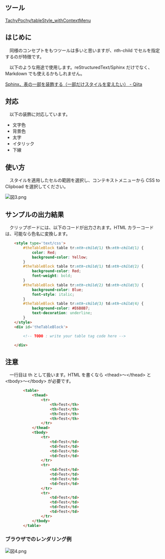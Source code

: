 ## ツール

[TachyPochy/tableStyle_withContextMenu](https://github.com/TachyPochy/tableStyle_withContextMenu)

## はじめに

　同様のコンセプトをもつツールは多いと思いますが、nth-child でセルを指定するのが特徴です。

　以下のような用途で使用します。reStructuredText/Sphinx だけでなく、Markdown でも使えるかもしれません。

[Sphinx、表の一部を装飾する（一部だけスタイルを変えたい） - Qiita](https://qiita.com/Tachy_Pochy/items/648dc5252a1916dabd94)

## 対応

　以下の装飾に対応しています。

- 文字色
- 背景色
- 太字
- イタリック
- 下線

## 使い方

　スタイルを適用したセルの範囲を選択し、コンテキストメニューから CSS to Clipboad を選択してください。

![図3.png](https://qiita-image-store.s3.ap-northeast-1.amazonaws.com/0/37554/50551366-1b85-3cd6-4689-a424c9999c99.png)

## サンプルの出力結果

　クリップボードには、以下のコードが出力されます。HTML カラーコードは、可能なら色名に変換します。

```html
    <style type='text/css'>
        #theTableBlock table tr:nth-child(1) th:nth-child(1) {
            color: Red;
            background-color: Yellow;
        }
        #theTableBlock table tr:nth-child(1) td:nth-child(2) {
            background-color: Red;
            font-weight: bold;
        }
        #theTableBlock table tr:nth-child(2) td:nth-child(3) {
            background-color: Blue;
            font-style: italic;
        }
        #theTableBlock table tr:nth-child(3) td:nth-child(4) {
            background-color: #E6B8B7;
            text-decoration: underline;
        }
    </style>
    <div id='theTableBlock'>

        <!-- TODO : write your table tag code here -->

    </div>
```

## 注意

　一行目は th として扱います。HTML を書くなら &lt;thead&gt;〜&lt;/thead&gt; と &lt;tbody&gt;〜&lt;/tbody&gt; が必要です。

```html
        <table>
            <thead>
                <tr>
                    <th>Test</th>
                    <th>Test</th>
                    <th>Test</th>
                    <th>Test</th>
                </tr>
            </thead>
            <tbody>
                <tr>
                    <td>Test</td>
                    <td>Test</td>
                    <td>Test</td>
                    <td>Test</td>
                </tr>
                <tr>
                    <td>Test</td>
                    <td>Test</td>
                    <td>Test</td>
                    <td>Test</td>
                </tr>
                <tr>
                    <td>Test</td>
                    <td>Test</td>
                    <td>Test</td>
                    <td>Test</td>
                </tr>
            </tbody>
        </table>
```

### ブラウザでのレンダリング例

![図4.png](https://qiita-image-store.s3.ap-northeast-1.amazonaws.com/0/37554/9e876f1f-a31b-0391-f507-384ec8029f35.png)
